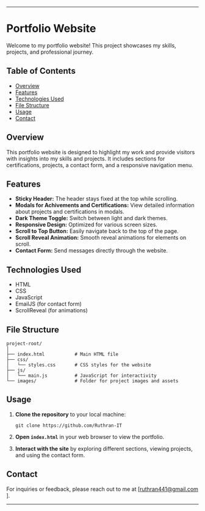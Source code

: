 
---

# Portfolio Website

Welcome to my portfolio website! This project showcases my skills, projects, and professional journey. 

## Table of Contents
- [Overview](#overview)
- [Features](#features)
- [Technologies Used](#technologies-used)
- [File Structure](#file-structure)
- [Usage](#usage)
- [Contact](#contact)

## Overview
This portfolio website is designed to highlight my work and provide visitors with insights into my skills and projects. It includes sections for certifications, projects, a contact form, and a responsive navigation menu.

## Features
- **Sticky Header:** The header stays fixed at the top while scrolling.
- **Modals for Achivements and Certifications:** View detailed information about projects and certifications in modals.
- **Dark Theme Toggle:** Switch between light and dark themes.
- **Responsive Design:** Optimized for various screen sizes.
- **Scroll to Top Button:** Easily navigate back to the top of the page.
- **Scroll Reveal Animation:** Smooth reveal animations for elements on scroll.
- **Contact Form:** Send messages directly through the website.

## Technologies Used
- HTML
- CSS
- JavaScript
- EmailJS (for contact form)
- ScrollReveal (for animations)

## File Structure
```
project-root/
│
├── index.html           # Main HTML file
├── css/
│   └── styles.css       # CSS styles for the website
├── js/
│   └── main.js          # JavaScript for interactivity
└── images/              # Folder for project images and assets
```

## Usage
1. **Clone the repository** to your local machine:
   ```
   git clone https://github.com/Ruthran-IT
   ```
2. **Open `index.html`** in your web browser to view the portfolio.

3. **Interact with the site** by exploring different sections, viewing projects, and using the contact form.

## Contact
For inquiries or feedback, please reach out to me at [ruthran441@gmail.com ].

---
